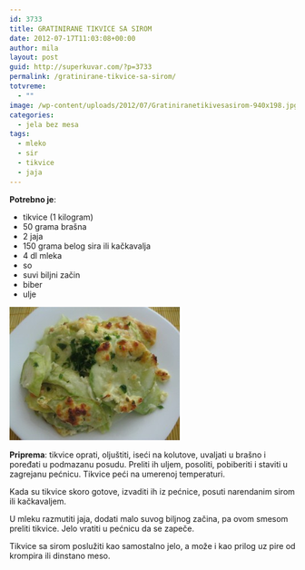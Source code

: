 ```yaml
---
id: 3733
title: GRATINIRANE TIKVICE SA SIROM
date: 2012-07-17T11:03:08+00:00
author: mila
layout: post
guid: http://superkuvar.com/?p=3733
permalink: /gratinirane-tikvice-sa-sirom/
totvreme:
  - ""
image: /wp-content/uploads/2012/07/Gratiniranetikivesasirom-940x198.jpg
categories:
  - jela bez mesa
tags:
  - mleko
  - sir
  - tikvice
  - jaja
---
```

**Potrebno je**:

  * tikvice (1 kilogram)
  * 50 grama brašna
  * 2 jaja
  * 150 grama belog sira ili kačkavalja
  * 4 dl mleka
  * so
  * suvi biljni začin
  * biber
  * ulje

<img class="alignnone size-medium wp-image-3734" title="Gratiniranetikivesasirom" src="/wp-content/uploads/2012/07/Gratiniranetikivesasirom-e1342522790174-300x235.jpg" alt="" width="300" height="235" /> 

**Priprema**: tikvice oprati, oljuštiti, iseći na kolutove, uvaljati u brašno i poređati u podmazanu posudu. Preliti ih uljem, posoliti, pobiberiti i staviti u zagrejanu pećnicu. Tikvice peći na umerenoj temperaturi.

Kada su tikvice skoro gotove, izvaditi ih iz pećnice, posuti narendanim sirom ili kačkavaljem.

U mleku razmutiti jaja, dodati malo suvog biljnog začina, pa ovom smesom preliti tikvice. Jelo vratiti u pećnicu da se zapeče.

Tikvice sa sirom poslužiti kao samostalno jelo, a može i kao prilog uz pire od krompira ili dinstano meso.